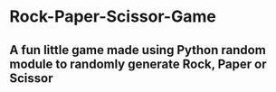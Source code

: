 # Rock-Paper-Scissor-Game

## A fun little game made using Python random module to randomly generate Rock, Paper or Scissor 
